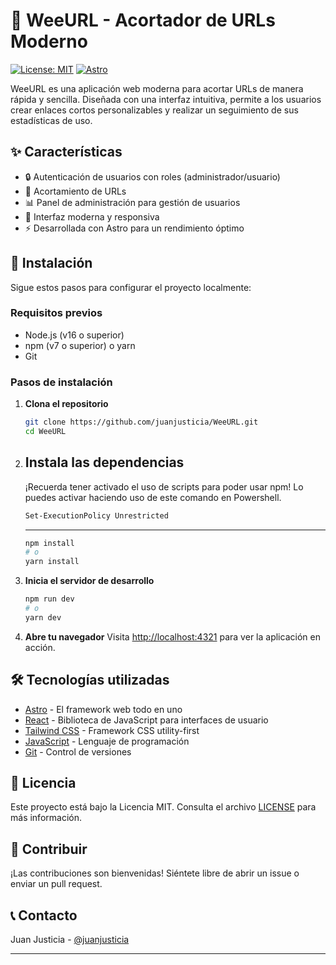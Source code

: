 # 🔗 WeeURL - Acortador de URLs Moderno

[![License: MIT](https://img.shields.io/badge/License-MIT-yellow.svg)](https://opensource.org/licenses/MIT)
[![Astro](https://img.shields.io/badge/Built_with-Astro-FF5D01.svg?logo=astro)](https://astro.build/)

WeeURL es una aplicación web moderna para acortar URLs de manera rápida y sencilla. Diseñada con una interfaz intuitiva, permite a los usuarios crear enlaces cortos personalizables y realizar un seguimiento de sus estadísticas de uso.

## ✨ Características

- 🔒 Autenticación de usuarios con roles (administrador/usuario)
- 🔗 Acortamiento de URLs
- 📊 Panel de administración para gestión de usuarios
- 🎨 Interfaz moderna y responsiva
- ⚡ Desarrollada con Astro para un rendimiento óptimo

## 🚀 Instalación

Sigue estos pasos para configurar el proyecto localmente:

### Requisitos previos

- Node.js (v16 o superior)
- npm (v7 o superior) o yarn
- Git

### Pasos de instalación

1. **Clona el repositorio**
   ```bash
   git clone https://github.com/juanjusticia/WeeURL.git
   cd WeeURL
   ```
2. **Instala las dependencias**
   ------
   ¡Recuerda tener activado el uso de scripts para poder usar npm!
   Lo puedes activar haciendo uso de este comando en Powershell.
   ```bash
   Set-ExecutionPolicy Unrestricted
   ```
   ------
   ```bash
   npm install
   # o
   yarn install
   ```

3. **Inicia el servidor de desarrollo**
   ```bash
   npm run dev
   # o
   yarn dev
   ```

4. **Abre tu navegador**
   Visita [http://localhost:4321](http://localhost:4321) para ver la aplicación en acción.

## 🛠️ Tecnologías utilizadas

- [Astro](https://astro.build/) - El framework web todo en uno
- [React](https://es.reactjs.org/) - Biblioteca de JavaScript para interfaces de usuario
- [Tailwind CSS](https://tailwindcss.com/) - Framework CSS utility-first
- [JavaScript](https://developer.mozilla.org/es/docs/Web/JavaScript) - Lenguaje de programación
- [Git](https://git-scm.com/) - Control de versiones

## 📝 Licencia

Este proyecto está bajo la Licencia MIT. Consulta el archivo [LICENSE](LICENSE) para más información.

## 🤝 Contribuir

¡Las contribuciones son bienvenidas! Siéntete libre de abrir un issue o enviar un pull request.

## 📞 Contacto

Juan Justicia - [@juanjusticia](https://github.com/juanjusticia)

---
